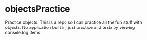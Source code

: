# objectsPractice
Practice objects.  This is a repo so I can practice all the fun stuff with objects.  No application built in, just practice and tests by viewing console.log items.
